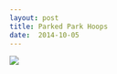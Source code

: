 ```yaml
---
layout: post
title: Parked Park Hoops
date:  2014-10-05
---
```


![](https://cdn.mediacru.sh/COiJYieCRD9C.jpg)